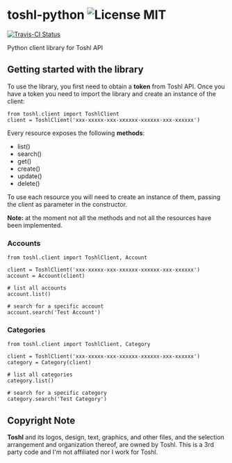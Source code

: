 # toshl-python ![License MIT](https://go-shields.herokuapp.com/license-MIT-blue.png)

[![Travis-CI Status](https://secure.travis-ci.org/andreagrandi/toshl-python.png?branch=master)](http://travis-ci.org/#!/andreagrandi/toshl-python)

Python client library for Toshl API

## Getting started with the library

To use the library, you first need to obtain a **token** from Toshl API.
Once you have a token you need to import the library and create an instance of the client:

```
from toshl.client import ToshlClient
client = ToshlClient('xxx-xxxxx-xxx-xxxxxx-xxxxxx-xxx-xxxxxx')
```

Every resource exposes the following **methods**:

* list()
* search()
* get()
* create()
* update()
* delete()

To use each resource you will need to create an instance of them, passing the client as parameter in the constructor.

**Note:** at the moment not all the methods and not all the resources have been implemented.

### Accounts

```
from toshl.client import ToshlClient, Account

client = ToshlClient('xxx-xxxxx-xxx-xxxxxx-xxxxxx-xxx-xxxxxx')
account = Account(client)

# list all accounts
account.list()

# search for a specific account
account.search('Test Account')
```

### Categories

```
from toshl.client import ToshlClient, Category

client = ToshlClient('xxx-xxxxx-xxx-xxxxxx-xxxxxx-xxx-xxxxxx')
category = Category(client)

# list all categories
category.list()

# search for a specific category
category.search('Test Category')
```

## Copyright Note
**Toshl** and its logos, design, text, graphics, and other files, and the selection arrangement and organization thereof, are owned by Toshl.
This is a 3rd party code and I'm not affiliated nor I work for Toshl.
